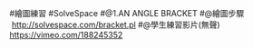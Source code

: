 #繪圖練習
#SolveSpace
#@1.AN ANGLE BRACKET
#@繪圖步驟  http://solvespace.com/bracket.pl
#@學生練習影片(無聲) https://vimeo.com/188245352
